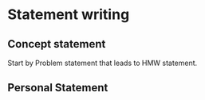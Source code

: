 # Statement writing

## Concept statement
Start by Problem statement that leads to HMW statement.

## Personal Statement
